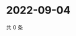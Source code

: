 # 2022-09-04

共 0 条

<!-- BEGIN WEIBO -->
<!-- 最后更新时间 Sun Sep 04 2022 18:01:27 GMT+0800 (China Standard Time) -->

<!-- END WEIBO -->
